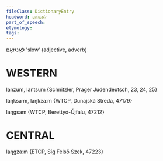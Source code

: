 ```yaml
---
fileClass: DictionaryEntry
headword: לאַנגזאַם
part_of_speech: 
etymology: 
tags: 
---
```

לאַנגזאַם
'slow' (adjective, adverb)

WESTERN
========

lanzum, lantsum {Schnitzler, Prager Judendeutsch, 23, 24, 25}

láŋksaˑm, laŋkzaːm {WTCP, Dunajská Streda, 47179}

laŋgsam {WTCP, Berettyó-Újfalu, 47212}

CENTRAL
========

laŋgzaːm {ETCP, Sîg Felső Szek, 47223}
